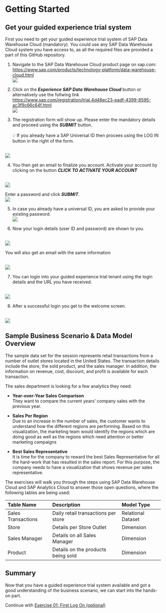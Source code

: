 # Getting Started

## Get your guided experience trial system 

First you need to get your guided experience trial system of SAP Data Warehouse Cloud (mandatory). You could use any SAP Data Warehouse Cloud system you have access to, as all the required files are provided a part of this GitHub repository. 

1.	Navigate to the SAP Data Warehouse Cloud product page on sap.com: <br> https://www.sap.com/products/technology-platform/data-warehouse-cloud.html
<br>![](images/01_DWC-product_page.png)

2.  Click on the ***Experience SAP Data Warehouse Cloud*** button or alternatively use the follwing link <br>
https://www.sap.com/registration/trial.4d48ec23-eadf-4399-8595-ac3f9c66c64f.html
<br>![](images/02_DWC_guided_experience.png)

3.  The registration form will show up. Please enter the mandatory details and proceed using the ***SUBMIT*** button.<br><br>
:bulb: If you already have a SAP Universal ID then procees using the LOG IN button in the right of the form. 

<br>![](images/03_DWC_trial_reg_form.png)

4.  You then get an email to finalize you account. Activate your account by clicking on the button ***CLICK TO ACTIVATE YOUR ACCOUNT***

<br>![](images/04_DWC_finalize_account_email.png)
  
  Enter a password and click ***SUBMIT***.
  <br>![](images/05_DWC_finalize_account.png)
  
5.  In case you already have a universal ID, you are asked to provide your existing password.
<br>![](images/07_Universal_ID_PW.png)

6.  Now your login details (user ID and password) are shown to you. 

<br>![](images/08_DWC_Welcome_trial_message.png)

  You will also get an email with the same information

<br>![](images/09_DWC_welcome_trial_email.png)

7.  You can login into your guided experience trial tenant using the login details and the URL you have received.

<br>![](images/10_DWC_trial_login.png)

8.  After a successful login you get to the welcome screen.

<br>![](images/11_DWC_WelcomeScreen.png)

## Sample Business Scenario & Data Model Overview 

The sample data set for the session represents retail transactions from a number of outlet stores located in the United States. The transaction details include the store, the sold product, and the sales manager. In addition, the information on revenue, cost, discount, and profit is available for each transaction. 

The sales department is looking for a few analytics they need:

* **Year-over-Year Sales Comparison**<br>
They want to compare the current years’ company sales with the previous year.  

* **Sales Per Region**<br>
Due to an increase in the number of sales, the customer wants to understand how the different regions are  performing. Based on this visualization, the marketing team would identify the regions which are doing good as  well as the regions which need attention or better marketing campaigns  

* **Best Sales Representative**<br>
It is time for the company to reward the best Sales Representative for all the hard-work that has resulted in the  sales report. For this purpose, the company needs to have a visualization that shows revenue per sales  representative.  

The exercises will walk you through the steps using SAP Data Warehouse Cloud and SAP Analytics Cloud to answer those open questions, where the following tables are being used:  

| Table Name          | Description                           | Model Type          |
|:--------------------|:--------------------------------------|:--------------------|
| Sales Transactions  | Daily retail transactions per store   | Relational Dataset  |
| Store	              | Details per Store Outlet              | Dimension           | 
| Sales Manager       | Details on all Sales Manager          | Dimension           | 
| Product             | Details on the products being sold    | Dimension           | 


## Summary

Now that you have a guided experience trial system available and got a good understanding of the business scenario, we can start into the hands-on part.

Continue with [Exercise 01: First Log On (optional)](../ex01/README.md)
